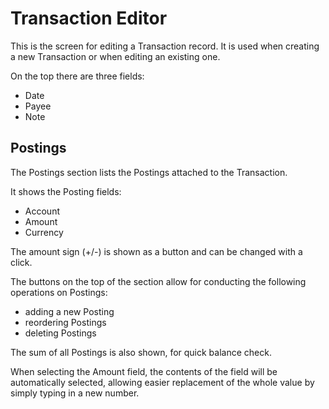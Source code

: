 # Transaction Editor

This is the screen for editing a Transaction record. It is used when creating a new Transaction or when editing an existing one.

On the top there are three fields:
- Date
- Payee
- Note

## Postings

The Postings section lists the Postings attached to the Transaction.

It shows the Posting fields:
- Account
- Amount
- Currency

The amount sign (+/-) is shown as a button and can be changed with a click.

The buttons on the top of the section allow for conducting the following operations on Postings:
- adding a new Posting
- reordering Postings
- deleting Postings

The sum of all Postings is also shown, for quick balance check.

When selecting the Amount field, the contents of the field will be automatically selected, allowing easier replacement of the whole value by simply typing in a new number.
